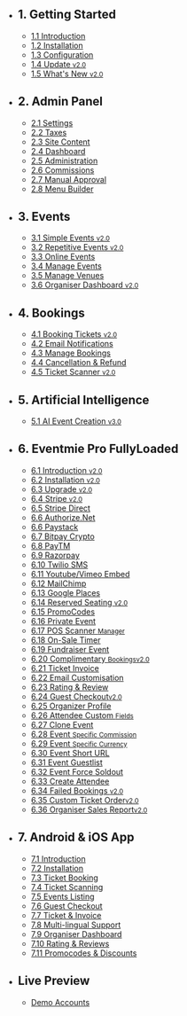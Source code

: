 - ## 1. Getting Started
    - [1.1 Introduction](/{{route}}/{{version}}/introduction)
    - [1.2 Installation](/{{route}}/{{version}}/installation)
    - [1.3 Configuration](/{{route}}/{{version}}/configuration)
    - [1.4 Update <small class="v">v2.0</small>](/{{route}}/{{version}}/update)
    - [1.5 What's New <small class="v">v2.0</small>](/{{route}}/{{version}}/changelog/changes)


- ## 2. Admin Panel
    - [2.1 Settings](/{{route}}/{{version}}/admin/settings)
    - [2.2 Taxes](/{{route}}/{{version}}/admin/taxes)
    - [2.3 Site Content](/{{route}}/{{version}}/admin/site-content)
    - [2.4 Dashboard](/{{route}}/{{version}}/admin/dashboard)
    - [2.5 Administration](/{{route}}/{{version}}/admin/administration)
    - [2.6 Commissions](/{{route}}/{{version}}/admin/commissions)
    - [2.7 Manual Approval](/{{route}}/{{version}}/admin/organiser-approval)
    - [2.8 Menu Builder](/{{route}}/{{version}}/admin/menu-builder)


- ## 3. Events
    - [3.1 Simple Events <small class="v">v2.0</small>](/{{route}}/{{version}}/events/simple-events)
    - [3.2 Repetitive Events <small class="v">v2.0</small>](/{{route}}/{{version}}/events/repetitive-events)
    - [3.3 Online Events](/{{route}}/{{version}}/events/online-events)
    - [3.4 Manage Events](/{{route}}/{{version}}/events/manage-events)
    - [3.5 Manage Venues](/{{route}}/{{version}}/events/manage-venues)
    - [3.6 Organiser Dashboard <small class="v">v2.0</small>](/{{route}}/{{version}}/events/organiser-dashboard)


- ## 4. Bookings
    - [4.1 Booking Tickets <small class="v">v2.0</small>](/{{route}}/{{version}}/bookings/booking-tickets)
    - [4.2 Email Notifications](/{{route}}/{{version}}/bookings/email-notifications)
    - [4.3 Manage Bookings](/{{route}}/{{version}}/bookings/manage-bookings)
    - [4.4 Cancellation & Refund](/{{route}}/{{version}}/bookings/cancellation-refund)
    - [4.5 Ticket Scanner <small class="v">v2.0</small>](/{{route}}/{{version}}/bookings/ticket-scanner)

- ## 5. Artificial Intelligence
    - [5.1 AI Event Creation <small class="v">v3.0</small>](/{{route}}/{{version}}/artificial-intelligence/ai-event-creation)

- ## 6. Eventmie Pro FullyLoaded
    - [6.1 Introduction <small class="v">v2.0</small>](/{{route}}/{{version}}/fullyloaded/introduction)
    - [6.2 Installation <small class="v">v2.0</small>](/{{route}}/{{version}}/fullyloaded/installation)
    - [6.3 Upgrade <small class="v">v2.0</small>](/{{route}}/{{version}}/fullyloaded/upgrade)
    - [6.4 Stripe <small class="v">v2.0</small>](/{{route}}/{{version}}/fullyloaded/stripe)
    - [6.5 Stripe Direct](/{{route}}/{{version}}/fullyloaded/stripe-direct)
    - [6.6 Authorize.Net](/{{route}}/{{version}}/fullyloaded/authorize.net)
    - [6.6 Paystack](/{{route}}/{{version}}/fullyloaded/paystack)
    - [6.7 Bitpay Crypto](/{{route}}/{{version}}/fullyloaded/bitpay-crypto)
    - [6.8 PayTM](/{{route}}/{{version}}/fullyloaded/paytm)
    - [6.9 Razorpay](/{{route}}/{{version}}/fullyloaded/razorpay)
    - [6.10 Twilio SMS](/{{route}}/{{version}}/fullyloaded/twilio-sms)
    - [6.11 Youtube/Vimeo Embed](/{{route}}/{{version}}/fullyloaded/youtube-vimeo-embed)
    - [6.12 MailChimp](/{{route}}/{{version}}/fullyloaded/mailchimp)
    - [6.13 Google Places](/{{route}}/{{version}}/fullyloaded/google-places)
    - [6.14 Reserved Seating <small class="v">v2.0</small>](/{{route}}/{{version}}/fullyloaded/reserved-seating)
    - [6.15 PromoCodes](/{{route}}/{{version}}/fullyloaded/promocodes)
    - [6.16 Private Event](/{{route}}/{{version}}/fullyloaded/private-event)
    - [6.17 POS Scanner <small>Manager</small>](/{{route}}/{{version}}/fullyloaded/pos-scanner-manager)
    - [6.18 On-Sale Timer](/{{route}}/{{version}}/fullyloaded/onsale-timer)
    - [6.19 Fundraiser Event](/{{route}}/{{version}}/fullyloaded/fundraiser-event)
    - [6.20 Complimentary <small>Bookings</small><small class="v">v2.0</small>](/{{route}}/{{version}}/fullyloaded/complimentary-bookings)
    - [6.21 Ticket Invoice](/{{route}}/{{version}}/fullyloaded/ticket-invoice)
    - [6.22 Email Customisation](/{{route}}/{{version}}/fullyloaded/email-customisation)
    - [6.23 Rating & Review](/{{route}}/{{version}}/fullyloaded/rating-review)
    - [6.24 Guest Checkout<small class="v">v2.0</small>](/{{route}}/{{version}}/fullyloaded/guest-checkout)
    - [6.25 Organizer Profile](/{{route}}/{{version}}/fullyloaded/organizer-profile)
    - [6.26 Attendee Custom <small>Fields</small>](/{{route}}/{{version}}/fullyloaded/attendee-custom-fields)
    - [6.27 Clone Event](/{{route}}/{{version}}/fullyloaded/clone-event)
    - [6.28 Event <small>Specific Commission</small>](/{{route}}/{{version}}/fullyloaded/event-specific-commission)
    - [6.29 Event <small>Specific Currency</small>](/{{route}}/{{version}}/fullyloaded/event-specific-currency)
    - [6.30 Event Short URL](/{{route}}/{{version}}/fullyloaded/event-short-url)
    - [6.31 Event Guestlist](/{{route}}/{{version}}/fullyloaded/event-guestlist)
    - [6.32 Event Force Soldout](/{{route}}/{{version}}/fullyloaded/force-soldout-event)
    - [6.33 Create Attendee](/{{route}}/{{version}}/fullyloaded/create-attendee)
    - [6.34 Failed Bookings <small class="v">v2.0</small>](/{{route}}/{{version}}/fullyloaded/failed-bookings)
    - [6.35 Custom Ticket Order<small class="v">v2.0</small>](/{{route}}/{{version}}/fullyloaded/custom-ticket-order)
    - [6.36 Organiser Sales Report<small class="v">v2.0</small>](/{{route}}/{{version}}/fullyloaded/organiser-sales-report)


- ## 7. Android & iOS App
    - [7.1 Introduction](/{{route}}/{{version}}/apps/introduction)
    - [7.2 Installation](/{{route}}/{{version}}/apps/installation)
    - [7.3 Ticket Booking](/{{route}}/{{version}}/apps/ticket-booking)
    - [7.4 Ticket Scanning](/{{route}}/{{version}}/apps/ticket-scanning)
    - [7.5 Events Listing](/{{route}}/{{version}}/apps/events-listing)
    - [7.6 Guest Checkout](/{{route}}/{{version}}/apps/guest-checkout)
    - [7.7 Ticket & Invoice](/{{route}}/{{version}}/apps/ticket-invoice)
    - [7.8 Multi-lingual Support](/{{route}}/{{version}}/apps/multi-lingual)
    - [7.9 Organiser Dashboard](/{{route}}/{{version}}/apps/organiser-dashboard)
    - [7.10 Rating & Reviews](/{{route}}/{{version}}/apps/rating-reviews)
    - [7.11 Promocodes & Discounts](/{{route}}/{{version}}/apps/promocodes-discounts)


- ## Live Preview
    - [Demo Accounts](/{{route}}/{{version}}/demo-accounts)
